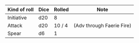 | Kind of roll | Dice | Rolled | Note                      |
| ------------ | ---- | ------ | ------------------------- |
| Initiative   | d20  | 8      |                           |
| Attack       | d20  | 10 / 4 | (Adv through Faerie Fire) |
| Spear        | d6   | 1      |                           |
